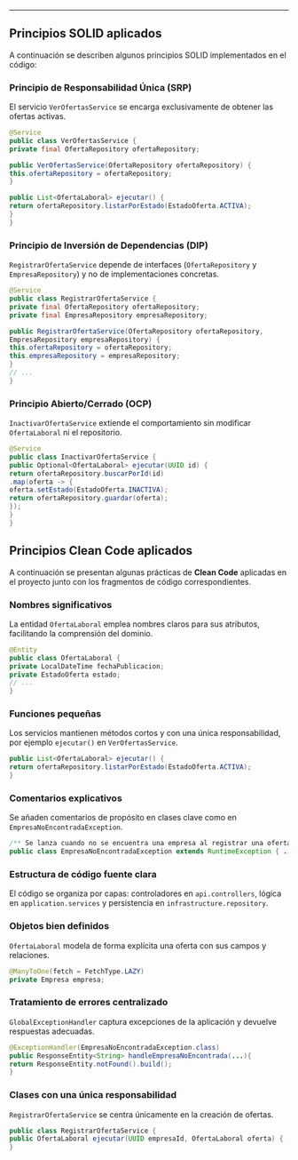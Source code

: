 ---

## Principios SOLID aplicados

A continuación se describen algunos principios SOLID implementados en el código:

### Principio de Responsabilidad Única (SRP)
El servicio `VerOfertasService` se encarga exclusivamente de obtener las ofertas activas.
```java
@Service
public class VerOfertasService {
private final OfertaRepository ofertaRepository;

public VerOfertasService(OfertaRepository ofertaRepository) {
this.ofertaRepository = ofertaRepository;
}

public List<OfertaLaboral> ejecutar() {
return ofertaRepository.listarPorEstado(EstadoOferta.ACTIVA);
}
}
```

### Principio de Inversión de Dependencias (DIP)
`RegistrarOfertaService` depende de interfaces (`OfertaRepository` y `EmpresaRepository`) y no de implementaciones concretas.
```java
@Service
public class RegistrarOfertaService {
private final OfertaRepository ofertaRepository;
private final EmpresaRepository empresaRepository;

public RegistrarOfertaService(OfertaRepository ofertaRepository,
EmpresaRepository empresaRepository) {
this.ofertaRepository = ofertaRepository;
this.empresaRepository = empresaRepository;
}
// ...
}
```

### Principio Abierto/Cerrado (OCP)
`InactivarOfertaService` extiende el comportamiento sin modificar `OfertaLaboral` ni el repositorio.
```java
@Service
public class InactivarOfertaService {
public Optional<OfertaLaboral> ejecutar(UUID id) {
return ofertaRepository.buscarPorId(id)
.map(oferta -> {
oferta.setEstado(EstadoOferta.INACTIVA);
return ofertaRepository.guardar(oferta);
});
}
}
```
## Principios Clean Code aplicados

A continuación se presentan algunas prácticas de **Clean Code** aplicadas en el proyecto junto con los fragmentos de código correspondientes.

### Nombres significativos
La entidad `OfertaLaboral` emplea nombres claros para sus atributos, facilitando la comprensión del dominio.
```java
@Entity
public class OfertaLaboral {
private LocalDateTime fechaPublicacion;
private EstadoOferta estado;
// ...
}
```

### Funciones pequeñas
Los servicios mantienen métodos cortos y con una única responsabilidad, por ejemplo `ejecutar()` en `VerOfertasService`.
```java
public List<OfertaLaboral> ejecutar() {
return ofertaRepository.listarPorEstado(EstadoOferta.ACTIVA);
}
```

### Comentarios explicativos
Se añaden comentarios de propósito en clases clave como en `EmpresaNoEncontradaException`.
```java
/** Se lanza cuando no se encuentra una empresa al registrar una oferta. */
public class EmpresaNoEncontradaException extends RuntimeException { ... }
```

### Estructura de código fuente clara
El código se organiza por capas: controladores en `api.controllers`, lógica en `application.services` y persistencia en `infrastructure.repository`.

### Objetos bien definidos
`OfertaLaboral` modela de forma explícita una oferta con sus campos y relaciones.
```java
@ManyToOne(fetch = FetchType.LAZY)
private Empresa empresa;
```

### Tratamiento de errores centralizado
`GlobalExceptionHandler` captura excepciones de la aplicación y devuelve respuestas adecuadas.
```java
@ExceptionHandler(EmpresaNoEncontradaException.class)
public ResponseEntity<String> handleEmpresaNoEncontrada(...){
return ResponseEntity.notFound().build();
}
```

### Clases con una única responsabilidad
`RegistrarOfertaService` se centra únicamente en la creación de ofertas.
```java
public class RegistrarOfertaService {
public OfertaLaboral ejecutar(UUID empresaId, OfertaLaboral oferta) { ... }
}
